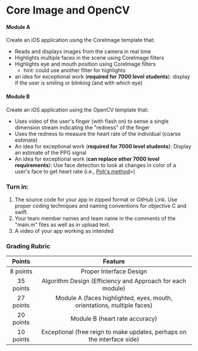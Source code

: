 # Core Image and OpenCV

#### Module A 
Create an iOS application using the CoreImage template that:
- Reads and displays images from the camera in real time
- Highlights multiple faces in the scene using CoreImage filters
- Highlights eye and mouth position using CoreImage filters
	- hint: could use another filter for highlights
- an idea for exceptional work (<strong>required for 7000 level students</strong>): display if the user is smiling or blinking (and with which eye)

#### Module B
Create an iOS application using the OpenCV template that:
- Uses video of the user's finger (with flash on) to sense a single dimension stream indicating the "redness" of the finger
- Uses the redness to measure the heart rate of the individual (coarse estimate)
- An idea for exceptional work (<strong>required for 7000 level students</strong>): Display an estimate of the PPG signal
- An idea for exceptional work (<strong>can replace other 7000 level requirements</strong>): Use face detection to look at changes in color of a user's face to get heart rate (i.e., <a href="https://affect.media.mit.edu/pdfs/11.Poh-etal-SIGGRAPH.pdf">Poh's method</a>>)

### Turn in: 

1. The source code for your app in zipped format or GitHub Link. Use proper coding techniques and naming conventions for objective C and swift.
2. Your team member names and team name in the comments of the "main.m" files as well as in upload text. 
3. A video of your app working as intended

### Grading Rubric
|   Points      |     Feature    |
|      :---:    |      :---:     																	|
| 8 points 	| Proper Interface Design |
| 35 points		| Algorithm Design (Efficiency and Approach for each module) |
| 27 points		| Module A (faces highlighted, eyes, mouth, orientations, multiple faces) |
| 20 points		| Module B (heart rate accuracy) |
| 10 points		| Exceptional (free reign to make updates, perhaps on the interface side) |
